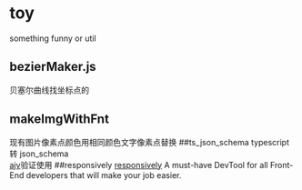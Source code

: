 # toy
something funny or util

## bezierMaker.js
贝塞尔曲线找坐标点的
## makeImgWithFnt
现有图片像素点颜色用相同颜色文字像素点替换
##ts_json_schema typescript 转 json_schema<br>
[ajv](https://github.com/ajv-validator/ajv)验证使用
##responsively
[responsively](https://manojvivek.github.io/responsively-app/)
A must-have DevTool for all Front-End developers that will make your job easier.
